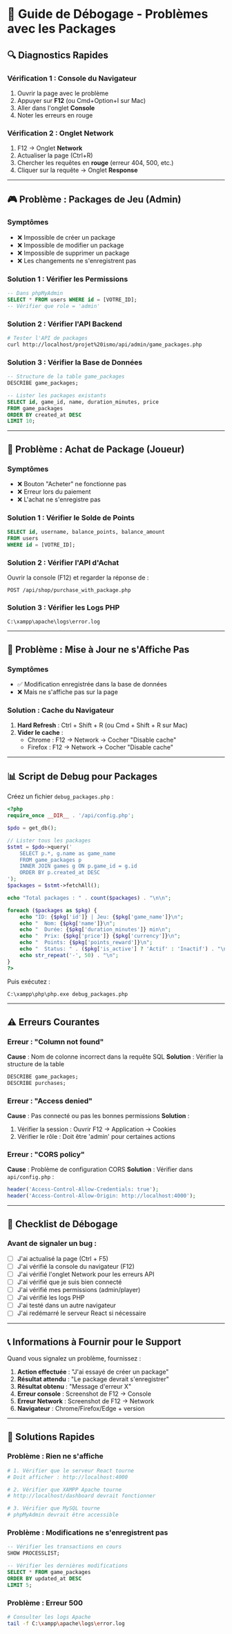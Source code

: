 # 🐛 Guide de Débogage - Problèmes avec les Packages

## 🔍 Diagnostics Rapides

### Vérification 1 : Console du Navigateur
1. Ouvrir la page avec le problème
2. Appuyer sur **F12** (ou Cmd+Option+I sur Mac)
3. Aller dans l'onglet **Console**
4. Noter les erreurs en rouge

### Vérification 2 : Onglet Network
1. F12 → Onglet **Network**
2. Actualiser la page (Ctrl+R)
3. Chercher les requêtes en **rouge** (erreur 404, 500, etc.)
4. Cliquer sur la requête → Onglet **Response**

---

## 🎮 Problème : Packages de Jeu (Admin)

### Symptômes
- ❌ Impossible de créer un package
- ❌ Impossible de modifier un package
- ❌ Impossible de supprimer un package
- ❌ Les changements ne s'enregistrent pas

### Solution 1 : Vérifier les Permissions
```sql
-- Dans phpMyAdmin
SELECT * FROM users WHERE id = [VOTRE_ID];
-- Vérifier que role = 'admin'
```

### Solution 2 : Vérifier l'API Backend
```bash
# Tester l'API de packages
curl http://localhost/projet%20ismo/api/admin/game_packages.php
```

### Solution 3 : Vérifier la Base de Données
```sql
-- Structure de la table game_packages
DESCRIBE game_packages;

-- Lister les packages existants
SELECT id, game_id, name, duration_minutes, price 
FROM game_packages 
ORDER BY created_at DESC 
LIMIT 10;
```

---

## 🛒 Problème : Achat de Package (Joueur)

### Symptômes
- ❌ Bouton "Acheter" ne fonctionne pas
- ❌ Erreur lors du paiement
- ❌ L'achat ne s'enregistre pas

### Solution 1 : Vérifier le Solde de Points
```sql
SELECT id, username, balance_points, balance_amount 
FROM users 
WHERE id = [VOTRE_ID];
```

### Solution 2 : Vérifier l'API d'Achat
Ouvrir la console (F12) et regarder la réponse de :
```
POST /api/shop/purchase_with_package.php
```

### Solution 3 : Vérifier les Logs PHP
```
C:\xampp\apache\logs\error.log
```

---

## 🔄 Problème : Mise à Jour ne s'Affiche Pas

### Symptômes
- ✅ Modification enregistrée dans la base de données
- ❌ Mais ne s'affiche pas sur la page

### Solution : Cache du Navigateur
1. **Hard Refresh** : Ctrl + Shift + R (ou Cmd + Shift + R sur Mac)
2. **Vider le cache** :
   - Chrome : F12 → Network → Cocher "Disable cache"
   - Firefox : F12 → Network → Cocher "Disable cache"

---

## 📊 Script de Debug pour Packages

Créez un fichier `debug_packages.php` :

```php
<?php
require_once __DIR__ . '/api/config.php';

$pdo = get_db();

// Lister tous les packages
$stmt = $pdo->query('
    SELECT p.*, g.name as game_name 
    FROM game_packages p
    INNER JOIN games g ON p.game_id = g.id
    ORDER BY p.created_at DESC
');
$packages = $stmt->fetchAll();

echo "Total packages : " . count($packages) . "\n\n";

foreach ($packages as $pkg) {
    echo "ID: {$pkg['id']} | Jeu: {$pkg['game_name']}\n";
    echo "  Nom: {$pkg['name']}\n";
    echo "  Durée: {$pkg['duration_minutes']} min\n";
    echo "  Prix: {$pkg['price']} {$pkg['currency']}\n";
    echo "  Points: {$pkg['points_reward']}\n";
    echo "  Status: " . ($pkg['is_active'] ? 'Actif' : 'Inactif') . "\n";
    echo str_repeat('-', 50) . "\n";
}
?>
```

Puis exécutez :
```bash
C:\xampp\php\php.exe debug_packages.php
```

---

## ⚠️ Erreurs Courantes

### Erreur : "Column not found"
**Cause** : Nom de colonne incorrect dans la requête SQL
**Solution** : Vérifier la structure de la table

```sql
DESCRIBE game_packages;
DESCRIBE purchases;
```

### Erreur : "Access denied"
**Cause** : Pas connecté ou pas les bonnes permissions
**Solution** :
1. Vérifier la session : Ouvrir F12 → Application → Cookies
2. Vérifier le rôle : Doit être 'admin' pour certaines actions

### Erreur : "CORS policy"
**Cause** : Problème de configuration CORS
**Solution** : Vérifier dans `api/config.php` :
```php
header('Access-Control-Allow-Credentials: true');
header('Access-Control-Allow-Origin: http://localhost:4000');
```

---

## 🔧 Checklist de Débogage

### Avant de signaler un bug :

- [ ] J'ai actualisé la page (Ctrl + F5)
- [ ] J'ai vérifié la console du navigateur (F12)
- [ ] J'ai vérifié l'onglet Network pour les erreurs API
- [ ] J'ai vérifié que je suis bien connecté
- [ ] J'ai vérifié mes permissions (admin/player)
- [ ] J'ai vérifié les logs PHP
- [ ] J'ai testé dans un autre navigateur
- [ ] J'ai redémarré le serveur React si nécessaire

---

## 📞 Informations à Fournir pour le Support

Quand vous signalez un problème, fournissez :

1. **Action effectuée** : "J'ai essayé de créer un package"
2. **Résultat attendu** : "Le package devrait s'enregistrer"
3. **Résultat obtenu** : "Message d'erreur X"
4. **Erreur console** : Screenshot de F12 → Console
5. **Erreur Network** : Screenshot de F12 → Network
6. **Navigateur** : Chrome/Firefox/Edge + version

---

## 🚀 Solutions Rapides

### Problème : Rien ne s'affiche
```bash
# 1. Vérifier que le serveur React tourne
# Doit afficher : http://localhost:4000

# 2. Vérifier que XAMPP Apache tourne
# http://localhost/dashboard devrait fonctionner

# 3. Vérifier que MySQL tourne
# phpMyAdmin devrait être accessible
```

### Problème : Modifications ne s'enregistrent pas
```sql
-- Vérifier les transactions en cours
SHOW PROCESSLIST;

-- Vérifier les dernières modifications
SELECT * FROM game_packages 
ORDER BY updated_at DESC 
LIMIT 5;
```

### Problème : Erreur 500
```bash
# Consulter les logs Apache
tail -f C:\xampp\apache\logs\error.log
```
